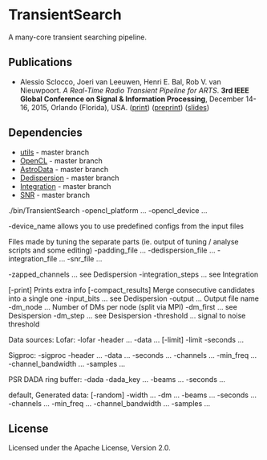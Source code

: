 
# TransientSearch

A many-core transient searching pipeline.

## Publications

* Alessio Sclocco, Joeri van Leeuwen, Henri E. Bal, Rob V. van Nieuwpoort. _A Real-Time Radio Transient Pipeline for ARTS_. **3rd IEEE Global Conference on Signal & Information Processing**, December 14-16, 2015, Orlando (Florida), USA. ([print](http://ieeexplore.ieee.org/xpl/freeabs_all.jsp?arnumber=7418239&abstractAccess=no&userType=inst)) ([preprint](http://alessio.sclocco.eu/pubs/sclocco2015a.pdf)) ([slides](http://alessio.sclocco.eu/pubs/Presentation_GlobalSIP2015.pdf))

## Dependencies

* [utils](https://github.com/isazi/utils) - master branch
* [OpenCL](https://github.com/isazi/OpenCL) - master branch
* [AstroData](https://github.com/isazi/AstroData) - master branch
* [Dedispersion](https://github.com/isazi/Dedispersion) - master branch
* [Integration](https://github.com/isazi/Integration) - master branch
* [SNR](https://github.com/isazi/SNR) - master branch



./bin/TransientSearch
-opencl_platform ...
-opencl_device ...

-device_name allows you to use predefined configs from the input files

Files made by tuning the separate parts (ie. output of tuning / analyse scripts and some editing)
-padding_file ...
-dedispersion_file ...
-integration_file ...
-snr_file ...

-zapped_channels ...     see Dedispersion
-integration_steps ...   see Integration

[-print]                 Prints extra info
[-compact_results]       Merge consecutive candidates into a single one
-input_bits ...          see Dedispersion
-output ...              Output file name
-dm_node ...             Number of DMs per node (split via MPI)
-dm_first ...            see Desispersion
-dm_step ...             see Desispersion
-threshold ...           signal to noise threshold

Data sources:
Lofar:
-lofar -header ...  -data ...  [-limit] -limit -seconds ...

Sigproc:
-sigproc -header ...  -data ...  -seconds ...  -channels ...  -min_freq ...  -channel_bandwidth ...  -samples ...

PSR DADA ring buffer:
-dada -dada_key ... -beams ... -seconds ...

default, Generated data:
[-random] -width ... -dm ... -beams ... -seconds ... -channels ... -min_freq ... -channel_bandwidth ... -samples ...


## License

Licensed under the Apache License, Version 2.0.

